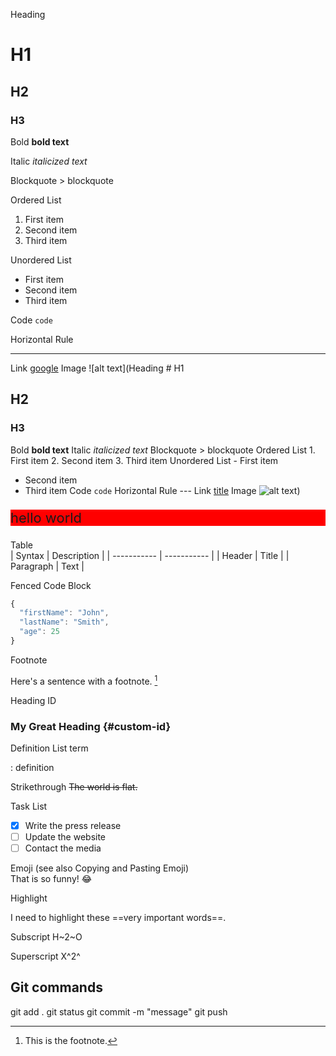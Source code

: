 Heading	
# H1
## H2
### H3

Bold	**bold text**

Italic	*italicized text*

Blockquote	> blockquote

Ordered List	
1. First item
2. Second item
3. Third item
   
Unordered List	
- First item
- Second item
- Third item

Code	`code`

Horizontal Rule	

---

Link	[google](https://www.example.com)
Image	![alt text](Heading	# H1
## H2
### H3
Bold	**bold text**
Italic	*italicized text*
Blockquote	> blockquote
Ordered List	1. First item
2. Second item
3. Third item
Unordered List	- First item
- Second item
- Third item
Code	`code`
Horizontal Rule	---
Link	[title](https://www.example.com)
Image	![alt text](http://www.shadowsphotography.co/wp-content/uploads/2017/12/photography-01-800x400.jpg))


<p style="font-size:22px; background-color:red"> hello world</p>


Table	
| Syntax | Description |
| ----------- | ----------- |
| Header | Title |
| Paragraph | Text |


Fenced Code Block

```js
{
  "firstName": "John",
  "lastName": "Smith",
  "age": 25
}
```



Footnote	

Here's a sentence with a footnote. [^1]

[^1]: This is the footnote.

Heading ID	

### My Great Heading {#custom-id}

Definition List	term

: definition

Strikethrough	~~The world is flat.~~

Task List
	
- [x] Write the press release
- [ ] Update the website
- [ ] Contact the media

Emoji
(see also Copying and Pasting Emoji)	
That is so funny! :joy:

Highlight	

I need to highlight these ==very important words==.

Subscript	H~2~O

Superscript	X^2^

## Git commands
git add .
git status 
git commit -m "message"
git push